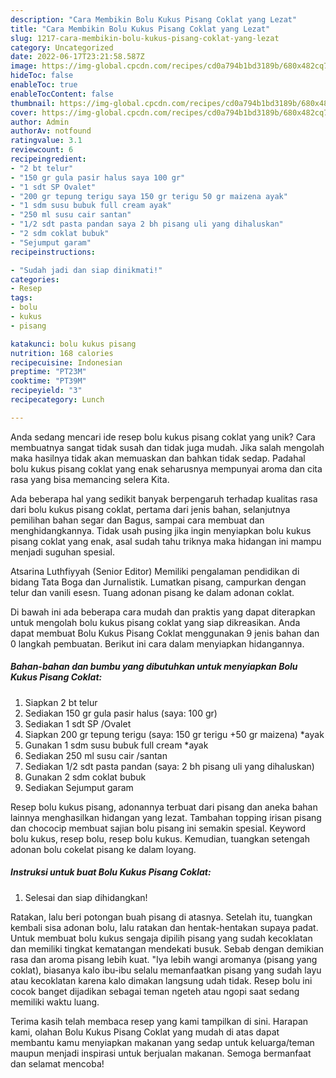 ```yaml
---
description: "Cara Membikin Bolu Kukus Pisang Coklat yang Lezat"
title: "Cara Membikin Bolu Kukus Pisang Coklat yang Lezat"
slug: 1217-cara-membikin-bolu-kukus-pisang-coklat-yang-lezat
category: Uncategorized
date: 2022-06-17T23:21:58.587Z
image: https://img-global.cpcdn.com/recipes/cd0a794b1bd3189b/680x482cq70/bolu-kukus-pisang-coklat-foto-resep-utama.jpg
hideToc: false
enableToc: true
enableTocContent: false
thumbnail: https://img-global.cpcdn.com/recipes/cd0a794b1bd3189b/680x482cq70/bolu-kukus-pisang-coklat-foto-resep-utama.jpg
cover: https://img-global.cpcdn.com/recipes/cd0a794b1bd3189b/680x482cq70/bolu-kukus-pisang-coklat-foto-resep-utama.jpg
author: Admin
authorAv: notfound
ratingvalue: 3.1
reviewcount: 6
recipeingredient:
- "2 bt telur"
- "150 gr gula pasir halus saya 100 gr"
- "1 sdt SP Ovalet"
- "200 gr tepung terigu saya 150 gr terigu 50 gr maizena ayak"
- "1 sdm susu bubuk full cream ayak"
- "250 ml susu cair santan"
- "1/2 sdt pasta pandan saya 2 bh pisang uli yang dihaluskan"
- "2 sdm coklat bubuk"
- "Sejumput garam"
recipeinstructions:

- "Sudah jadi dan siap dinikmati!"
categories:
- Resep
tags:
- bolu
- kukus
- pisang

katakunci: bolu kukus pisang 
nutrition: 168 calories
recipecuisine: Indonesian
preptime: "PT23M"
cooktime: "PT39M"
recipeyield: "3"
recipecategory: Lunch

---
```





Anda sedang mencari ide resep bolu kukus pisang coklat yang unik? Cara membuatnya sangat tidak susah dan tidak juga mudah. Jika salah mengolah maka hasilnya tidak akan memuaskan dan bahkan tidak sedap. Padahal bolu kukus pisang coklat yang enak seharusnya mempunyai aroma dan cita rasa yang bisa memancing selera Kita.





Ada beberapa hal yang sedikit banyak berpengaruh terhadap kualitas rasa dari bolu kukus pisang coklat, pertama dari jenis bahan, selanjutnya pemilihan bahan segar dan Bagus, sampai cara membuat dan menghidangkannya. Tidak usah pusing jika ingin menyiapkan bolu kukus pisang coklat yang enak,      asal sudah tahu triknya maka hidangan ini mampu menjadi suguhan spesial.














Atsarina Luthfiyyah (Senior Editor) Memiliki pengalaman pendidikan di bidang Tata Boga dan Jurnalistik. Lumatkan pisang, campurkan dengan telur dan vanili esesn. Tuang adonan pisang ke dalam adonan coklat.






Di bawah ini ada beberapa cara mudah dan praktis yang dapat diterapkan untuk mengolah bolu kukus pisang coklat yang siap dikreasikan. Anda dapat membuat Bolu Kukus Pisang Coklat menggunakan 9 jenis bahan dan 0 langkah pembuatan. Berikut ini cara dalam menyiapkan hidangannya.

<!--inarticleads1-->

##### Bahan-bahan dan bumbu yang dibutuhkan untuk menyiapkan Bolu Kukus Pisang Coklat:

1. Siapkan 2 bt telur
1. Sediakan 150 gr gula pasir halus (saya: 100 gr)
1. Sediakan 1 sdt SP /Ovalet
1. Siapkan 200 gr tepung terigu (saya: 150 gr terigu +50 gr maizena) *ayak
1. Gunakan 1 sdm susu bubuk full cream *ayak
1. Sediakan 250 ml susu cair /santan
1. Sediakan 1/2 sdt pasta pandan (saya: 2 bh pisang uli yang dihaluskan)
1. Gunakan 2 sdm coklat bubuk
1. Sediakan Sejumput garam


Resep bolu kukus pisang, adonannya terbuat dari pisang dan aneka bahan lainnya menghasilkan hidangan yang lezat. Tambahan topping irisan pisang dan chococip membuat sajian bolu pisang ini semakin spesial. Keyword bolu kukus, resep bolu, resep bolu kukus. Kemudian, tuangkan setengah adonan bolu cokelat pisang ke dalam loyang. 

<!--inarticleads2-->

##### Instruksi untuk buat Bolu Kukus Pisang Coklat:


1. Selesai dan siap dihidangkan!

Ratakan, lalu beri potongan buah pisang di atasnya. Setelah itu, tuangkan kembali sisa adonan bolu, lalu ratakan dan hentak-hentakan supaya padat. Untuk membuat bolu kukus sengaja dipilih pisang yang sudah kecoklatan dan memiliki tingkat kematangan mendekati busuk. Sebab dengan demikian rasa dan aroma pisang lebih kuat. &#34;Iya lebih wangi aromanya (pisang yang coklat), biasanya kalo ibu-ibu selalu memanfaatkan pisang yang sudah layu atau kecoklatan karena kalo dimakan langsung udah tidak. Resep bolu ini cocok banget dijadikan sebagai teman ngeteh atau ngopi saat sedang memiliki waktu luang. 

Terima kasih telah membaca resep yang kami tampilkan di sini. Harapan kami, olahan Bolu Kukus Pisang Coklat yang mudah di atas dapat membantu kamu menyiapkan makanan yang sedap untuk keluarga/teman maupun menjadi inspirasi untuk berjualan makanan. Semoga bermanfaat dan selamat mencoba!
